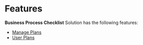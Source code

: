 # Features

**Business Process Checklist** Solution has the following features:

* [Manage Plans](https://docs.inogic.com/business-process-checklist/features/manage-plans)
* [User Plans](https://docs.inogic.com/business-process-checklist/features/user-plans)
